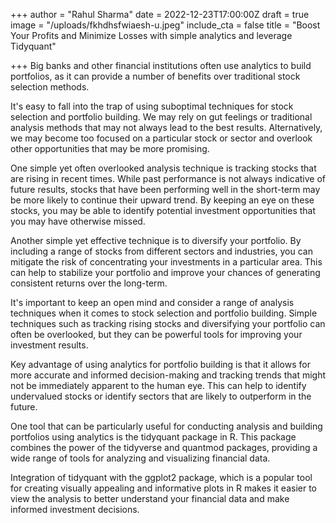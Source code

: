 +++
author = "Rahul Sharma"
date = 2022-12-23T17:00:00Z
draft = true
image = "/uploads/fkhdhsfwiaesh-u.jpeg"
include_cta = false
title = "Boost Your Profits and Minimize Losses with simple analytics and leverage Tidyquant"

+++
Big banks and other financial institutions often use analytics to build portfolios, as it can provide a number of benefits over traditional stock selection methods.

It's easy to fall into the trap of using suboptimal techniques for stock selection and portfolio building. We may rely on gut feelings or traditional analysis methods that may not always lead to the best results. Alternatively, we may become too focused on a particular stock or sector and overlook other opportunities that may be more promising.

One simple yet often overlooked analysis technique is tracking stocks that are rising in recent times. While past performance is not always indicative of future results, stocks that have been performing well in the short-term may be more likely to continue their upward trend. By keeping an eye on these stocks, you may be able to identify potential investment opportunities that you may have otherwise missed.

Another simple yet effective technique is to diversify your portfolio. By including a range of stocks from different sectors and industries, you can mitigate the risk of concentrating your investments in a particular area. This can help to stabilize your portfolio and improve your chances of generating consistent returns over the long-term.

It's important to keep an open mind and consider a range of analysis techniques when it comes to stock selection and portfolio building. Simple techniques such as tracking rising stocks and diversifying your portfolio can often be overlooked, but they can be powerful tools for improving your investment results.

Key advantage of using analytics for portfolio building is that it allows for more accurate and informed decision-making and tracking trends that might not be immediately apparent to the human eye. This can help to identify undervalued stocks or identify sectors that are likely to outperform in the future.

One tool that can be particularly useful for conducting analysis and building portfolios using analytics is the tidyquant package in R. This package combines the power of the tidyverse and quantmod packages, providing a wide range of tools for analyzing and visualizing financial data.

Integration of tidyquant with the ggplot2 package, which is a popular tool for creating visually appealing and informative plots in R makes it easier to view the analysis to better understand your financial data and make informed investment decisions.